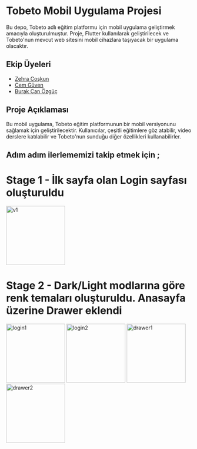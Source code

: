 # Tobeto Mobil Uygulama Projesi

Bu depo, Tobeto adlı eğitim platformu için mobil uygulama geliştirmek amacıyla oluşturulmuştur. Proje, Flutter kullanılarak geliştirilecek ve Tobeto'nun mevcut web sitesini mobil cihazlara taşıyacak bir uygulama olacaktır.

## Ekip Üyeleri
- [Zehra Coşkun](https://github.com/zehraCoskun)
- [Cem Güven](https://github.com/cemguven4108)
- [Burak Can Özgüç]()

## Proje Açıklaması

Bu mobil uygulama, Tobeto eğitim platformunun bir mobil versiyonunu sağlamak için geliştirilecektir. Kullanıcılar, çeşitli eğitimlere göz atabilir, video derslere katılabilir ve Tobeto'nun sunduğu diğer özellikleri kullanabilirler.

## Adım adım ilerlememizi takip etmek için ;
# Stage 1 - İlk sayfa olan Login sayfası oluşturuldu
<img width="160" alt="v1" src="https://github.com/zehraCoskun/tobeto-mobile/assets/110024096/018383e0-872d-4109-8f34-af608d734320">

# Stage 2 - Dark/Light modlarına göre renk temaları oluşturuldu. Anasayfa üzerine Drawer eklendi
<img width="160" alt="login1" src="https://github.com/zehraCoskun/tobeto-mobile/assets/110024096/8476c010-239b-4e97-bec4-ac9929de21a4">

<img width="160" alt="login2" src="https://github.com/zehraCoskun/tobeto-mobile/assets/110024096/6ddafe0a-a193-46f2-8427-e1b97513d70f">

<img width="160" alt="drawer1" src="https://github.com/zehraCoskun/tobeto-mobile/assets/110024096/ecb47a73-5160-4f30-8004-b7c22c02edd5">

<img width="160" alt="drawer2" src="https://github.com/zehraCoskun/tobeto-mobile/assets/110024096/91ab2910-7210-4db6-bf3a-94f340549146">

